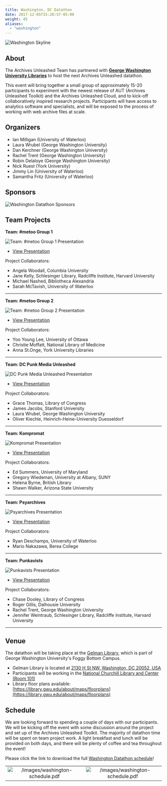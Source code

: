 ```yaml
---
title: Washington, DC Datathon
date: 2017-12-05T15:20:57-05:00
weight: 45
aliases:
  - "washington"
---
```


![Washington Skyline](/images/datathon-washington-skyline.png)
## About

The Archives Unleashed Team has partnered with **[George Washington University Libraries](https://library.gwu.edu)** to host the next Archives Unleashed datathon.

This event will bring together a small group of approximately 15-20 participants to experiment with the newest release of AUT (Archives Unleashed Toolkit) and the Archives Unleashed Cloud, and to kick-off collaboratively inspired research projects. Participants will have access to analytics software and specialists, and will be exposed to the process of working with web archive files at scale.

## Organizers

* Ian Milligan (University of Waterloo)
* Laura Wrubel (George Washington University)
* Dan Kerchner (George Washington University)
* Rachel Trent (George Washington University)
* Robin Delaloye (George Washington University)
* Nick Ruest (York University)
* Jimmy Lin (University of Waterloo)
* Samantha Fritz (University of Waterloo)

## Sponsors

![Washington Datathon Sponsors](/images/datathon-logo-washington-sponsors.png)


## Team Projects

**Team: #metoo Group 1**

![Team: #metoo Group 1 Presentation](/images/datathon-washington-metoo1.png)

* [View Presentation](/images/datathon-washington-metoo1.pdf)

Project Collaborators:
  * Angela Woodall, Columbia University
  * Jane Kelly, Schlesinger Library, Radcliffe Institute, Harvard University
  * Michael Nashed, Bibliotheca Alexandria
  * Sarah McTavish, University of Waterloo
***

**Team: #metoo Group 2**

![Team: #metoo Group 2 Presentation](/images/datathon-washington-metoo2.png)

* [View Presentation](/images/datathon-washington-metoo2.pdf)

Project Collaborators:
  * Yoo Young Lee, University of Ottawa
  * Christie Moffatt, National Library of Medicine
  * Anna St.Onge, York University Libraries
***

**Team: DC Punk Media Unleashed**

![DC Punk Media Unleashed Presentation](/images/datathon-washington-DCpunk.png)

* [View Presentation](/images/datathon-washington-DCpunk.pdf)

Project Collaborators:
  * Grace Thomas, Library of Congress
  * James Jacobs, Stanford University
  * Laura Wrubel, George Washington University
  * Oliver Kiechle, Heinrich-Heine-University Duesseldorf
***

**Team: Kompromat**

![Kompromat Presentation](/images/datathon-washington-kompromat.png)

* [View Presentation](/images/datathon-washington-kompromat.pdf)

Project Collaborators:
  * Ed Summers, University of Maryland
  * Gregory Wiedeman, University at Albany, SUNY
  * Helena Byrne, British Library
  * Shawn Walker, Arizona State University
***

 **Team: Psyarchives**

![Psyarchives Presentation](/images/datathon-washington-psyarchives.png)

* [View Presentation](/images/datathon-washington-psyarchives.pdf)

Project Collaborators:
  * Ryan Deschamps, University of Waterloo
  * Mario Nakazawa, Berea College
***

**Team: Punkavists**

![Punkavists Presentation](/images/datathon-washington-punkavists.png)

* [View Presentation](/images/datathon-washington-punkavists.pdf)

Project Collaborators:
  * Chase Dooley, Library of Congress
  * Roger Gillis, Dalhousie University
  * Rachel Trent, George Washington University
  * Jennifer Weintraub, Schlesinger Library, Radcliffe Institute, Harvard University
***

## Venue

The datathon will be taking place at the [Gelman Library](https://library.gwu.edu), which is part of George Washington University's Foggy Bottom Campus.
* Gelman Library is located at [2130 H St NW, Washington, DC 20052, USA](https://goo.gl/maps/nqf5skpq1DQJq3MJ6)
* Participants will be working in the [National Churchill Library and Center (Room 101)](https://library.gwu.edu/churchillcenter)
* Library floor plans available: [https://library.gwu.edu/about/maps/floorplans](https://library.gwu.edu/about/maps/floorplans)

## Schedule

We are looking forward to spending a couple of days with our participants. We will be kicking off the event with some discussion around the project and set up of the Archives Unleashed Toolkit. The majority of datathon time will be spent on team project work. A light breakfast and lunch will be provided on both days, and there will be plenty of coffee and tea throughout the event!

Please click the link to download the full  [Washington Datathon schedule](/images/datathon-washington-schedule.pdf)!

|               |                  |
|:-------------:|:----------------:|
| ![/images/washington-schedule.pdf](/images/datathon-washington-day1.png) | ![/images/washington-schedule.pdf](/images/datathon-washington-day2.png)|
